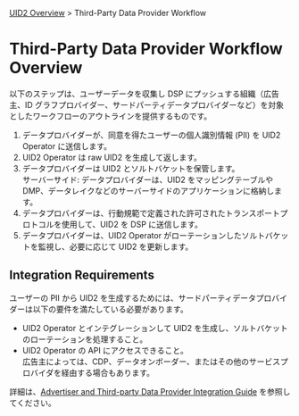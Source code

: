 [UID2 Overview](../README-ja.md) > Third-Party Data Provider Workflow

# Third-Party Data Provider Workflow Overview

以下のステップは、ユーザーデータを収集し DSP にプッシュする組織（広告主、ID グラフプロバイダー、サードパーティデータプロバイダーなど）を対象としたワークフローのアウトラインを提供するものです。

1. データプロバイダーが、同意を得たユーザーの個人識別情報 (PII) を UID2 Operator に送信します。
2. UID2 Operator は raw UID2 を生成して返します。
3. データプロバイダーは UID2 とソルトバケットを保管します。<br/>
   サーバーサイド: データプロバイダーは、UID2 をマッピングテーブルや DMP、データレイクなどのサーバーサイドのアプリケーションに格納します。
4. データプロバイダーは、行動規範で定義された許可されたトランスポートプロトコルを使用して、UID2 を DSP に送信します。
5. データプロバイダーは、UID2 Operator がローテーションしたソルトバケットを監視し、必要に応じて UID2 を更新します。

<!-- ![Data Provider Workflow](../images/data_provider.jpg) -->

## Integration Requirements

ユーザーの PII から UID2 を生成するためには、サードパーティデータプロバイダーは以下の要件を満たしている必要があります。

- UID2 Operator とインテグレーションして UID2 を生成し、ソルトバケットのローテーションを処理すること。
- UID2 Operator の API にアクセスできること。<br/>広告主によっては、CDP、データオンボーダー、またはその他のサービスプロバイダを経由する場合もあります。

詳細は、[Advertiser and Third-party Data Provider Integration Guide](../api-ja/v2/guides/advertiser-dataprovider-guide.md) を参照してください。
